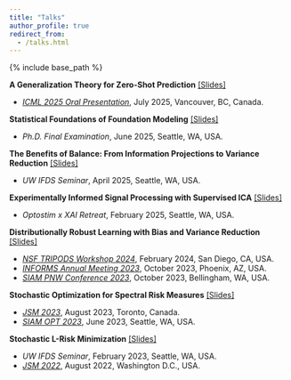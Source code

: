 ```yaml
---
title: "Talks"
author_profile: true
redirect_from:
  - /talks.html
---
```


{% include base_path %}

<!-- Leave two spaces at the end -->

**A Generalization Theory for Zero-Shot Prediction** [[Slides]](/files/zeroshot_icml2025_oral.pdf) &nbsp;
* [*ICML 2025 Oral Presentation*](https://icml.cc/virtual/2025/oral/47197), July 2025, Vancouver, BC, Canada.

**Statistical Foundations of Foundation Modeling** [[Slides]](/files/final_exam_no_appx.pdf) &nbsp;
* *Ph.D. Final Examination*, June 2025, Seattle, WA, USA.

**The Benefits of Balance: From Information Projections to Variance Reduction** [[Slides]](/files/raking_ratio_ifds_25_04_18.pdf) &nbsp;
* *UW IFDS Seminar*, April 2025, Seattle, WA, USA.

**Experimentally Informed Signal Processing with Supervised ICA** [[Slides]](/files/nih-retreat-2025.pdf) &nbsp;
* *Optostim x XAI Retreat*, February 2025, Seattle, WA, USA.

**Distributionally Robust Learning with Bias and Variance Reduction**  [[Slides]](/files/informs_23_10_17.pdf) &nbsp;
* [*NSF TRIPODS Workshop 2024*](https://encore.ucsd.edu/nsf-tripods-workshop/), February 2024, San Diego, CA, USA.  
* [*INFORMS Annual Meeting 2023*](https://meetings.informs.org/wordpress/phoenix2023/), October 2023, Phoenix, AZ, USA.  
* [*SIAM PNW Conference 2023*](https://sites.google.com/view/siampnw23/), October 2023, Bellingham, WA, USA.  

**Stochastic Optimization for Spectral Risk Measures**  [[Slides]](/files/siamopt23_short.pdf) &nbsp;
* [*JSM 2023*](https://ww2.amstat.org/meetings/jsm/2023/), August 2023, Toronto, Canada.
* [*SIAM OPT 2023*](https://www.siam.org/conferences/cm/conference/op23), June 2023, Seattle, WA, USA.  

**Stochastic L-Risk Minimization**  [[Slides]](/files/slrm_23_02_17.pdf) &nbsp;
* *UW IFDS Seminar*, February 2023, Seattle, WA, USA.
* [*JSM 2022*](https://ww2.amstat.org/meetings/jsm/2022/), August 2022, Washington D.C., USA.
